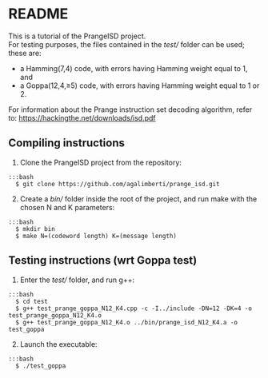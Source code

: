 # README

This is a tutorial of the PrangeISD project.  
For testing purposes, the files contained in the _test/_ folder can be used; these are:
- a Hamming(7,4) code, with errors having Hamming weight equal to 1, and
- a Goppa(12,4,≥5) code, with errors having Hamming weight equal to 1 or 2.

For information about the Prange instruction set decoding algorithm, refer to: https://hackingthe.net/downloads/isd.pdf

## Compiling instructions

1) Clone the PrangeISD project from the repository:
~~~
:::bash
  $ git clone https://github.com/agalimberti/prange_isd.git
~~~
		
2) Create a _bin/_ folder inside the root of the project, and run make with the chosen N and K parameters:
~~~
:::bash
  $ mkdir bin
  $ make N=(codeword length) K=(message length)
~~~

## Testing instructions (wrt Goppa test)

1) Enter the _test/_ folder, and run g++:

~~~
:::bash
  $ cd test
  $ g++ test_prange_goppa_N12_K4.cpp -c -I../include -DN=12 -DK=4 -o test_prange_goppa_N12_K4.o
  $ g++ test_prange_goppa_N12_K4.o ../bin/prange_isd_N12_K4.a -o test_goppa
~~~

2) Launch the executable:
~~~
:::bash
  $ ./test_goppa
~~~